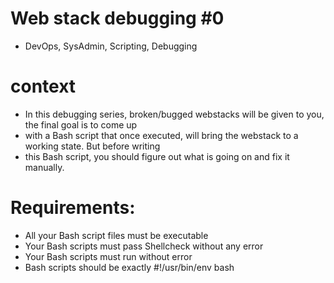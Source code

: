 # **Web stack debugging #0**

+ DevOps, SysAdmin, Scripting, Debugging

# **context**

+ In this debugging series, broken/bugged webstacks will be given to you, the final goal is to come up 
+ with a Bash script that once executed, will bring the webstack to a working state. But before writing 
+ this Bash script, you should figure out what is going on and fix it manually.

# **Requirements:**

+ All your Bash script files must be executable
+ Your Bash scripts must pass Shellcheck without any error
+ Your Bash scripts must run without error
+ Bash scripts should be exactly #!/usr/bin/env bash
